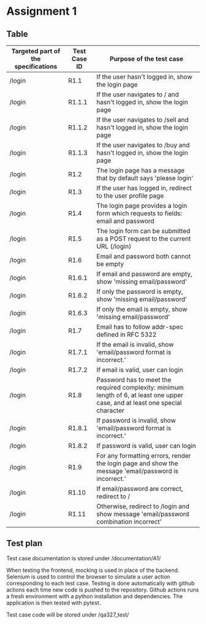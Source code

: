 # Assignment 1

## Table

| Targeted part of the specifications | Test Case ID | Purpose of the test case                                                                                                       |
|-------------------------------------|--------------|--------------------------------------------------------------------------------------------------------------------------------|
| /login                              | R1.1         | If the user hasn't logged in, show the login page                                                                              |
| /login                              | R1.1.1       | If the user navigates to / and hasn't logged in, show the login page                                                           |
| /login                              | R1.1.2       | If the user navigates to /sell and hasn't logged in, show the login page                                                       |
| /login                              | R1.1.3       | If the user navigates to /buy and hasn't logged in, show the login page                                                        |
| /login                              | R1.2         | The login page has a message that by default says 'please login'                                                               |
| /login                              | R1.3         | If the user has logged in, redirect to the user profile page                                                                   |
| /login                              | R1.4         | The login page provides a login form which requests to fields: email and password                                              |
| /login                              | R1.5         | The login form can be submitted as a POST request to the current URL (/login)                                                  |
| /login                              | R1.6         | Email and password both cannot be empty                                                                                        |
| /login                              | R1.6.1       | If email and password are empty, show 'missing email/password'                                                                 |
| /login                              | R1.6.2       | If only the password is empty, show 'missing email/password'                                                                   |
| /login                              | R1.6.3       | If only the email is empty, show 'missing email/password'                                                                      |
| /login                              | R1.7         | Email has to follow addr-spec defined in RFC 5322                                                                              |
| /login                              | R1.7.1       | If the email is invalid, show 'email/password format is incorrect.'                                                            |
| /login                              | R1.7.2       | If email is valid, user can login                                                                                              |
| /login                              | R1.8         | Password has to meet the required complexity: minimum length of 6, at least one upper case, and at least one special character |
| /login                              | R1.8.1       | If password is invalid, show 'email/password format is incorrect.'                                                             |
| /login                              | R1.8.2       | If password is valid, user can login                                                                                           |
| /login                              | R1.9         | For any formatting errors, render the login page and show the message 'email/password is incorrect.'                           |
| /login                              | R1.10        | If email/password are correct, redirect to /                                                                                   |
| /login                              | R1.11        | Otherwise, redirect to /login and show message 'email/password combination incorrect'                                          |

## Test plan

Test case documentation is stored under /documentation/A1/

When testing the frontend, mocking is used in place of the backend. Selenium is used to control the browser
to simulate a user action corresponding to each test case. Testing is done automatically with github actions each time
new code is pushed to the repository. Github actions runs a fresh environment with a python installation
and dependencies. The application is then tested with pytest.


Test case code will be stored under /qa327_test/
